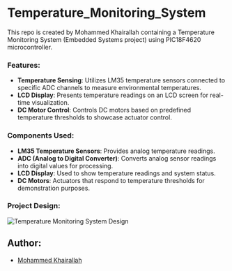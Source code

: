 # Temperature_Monitoring_System
This repo is created by Mohammed Khairallah containing a Temperature Monitoring System (Embedded Systems project) using PIC18F4620 microcontroller.


### Features:

- **Temperature Sensing**: Utilizes LM35 temperature sensors connected to specific ADC channels to measure environmental temperatures.
- **LCD Display**: Presents temperature readings on an LCD screen for real-time visualization.
- **DC Motor Control**: Controls DC motors based on predefined temperature thresholds to showcase actuator control.

### Components Used:

- **LM35 Temperature Sensors**: Provides analog temperature readings.
- **ADC (Analog to Digital Converter)**: Converts analog sensor readings into digital values for processing.
- **LCD Display**: Used to show temperature readings and system status.
- **DC Motors**: Actuators that respond to temperature thresholds for demonstration purposes.

### Project Design:

![Temperature Monitoring System Design](https://github.com/MohammedKhairallah/Temperature_Monitoring_System/assets/143942499/4b6014a6-7626-4e30-acad-c5daf240d717)


## Author:

- [Mohammed Khairallah](https://www.linkedin.com/in/mohammed-khairallah/)
